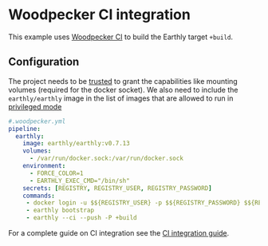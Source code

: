 
# Woodpecker CI integration

This example uses [Woodpecker CI](https://woodpecker-ci.org/) to build the Earthly target `+build`.


## Configuration

The project needs to be [trusted](https://woodpecker-ci.org/docs/usage/project-settings#trusted) to grant the capabilities like mounting volumes (required for the docker socket). We also need to include the `earthly/earthly` image in the list of images that are allowed to run in [privileged mode](https://woodpecker-ci.org/docs/administration/server-config#woodpecker_escalate)



```yml
#.woodpecker.yml
pipeline:
  earthly:
    image: earthly/earthly:v0.7.13
    volumes:
      - /var/run/docker.sock:/var/run/docker.sock
    environment:
      - FORCE_COLOR=1
      - EARTHLY_EXEC_CMD="/bin/sh" 
    secrets: [REGISTRY, REGISTRY_USER, REGISTRY_PASSWORD]
    commands:
     - docker login -u $${REGISTRY_USER} -p $${REGISTRY_PASSWORD} $${REGISTRY}
     - earthly bootstrap
     - earthly --ci --push -P +build
```

For a complete guide on CI integration see the [CI integration guide](../overview.md).
